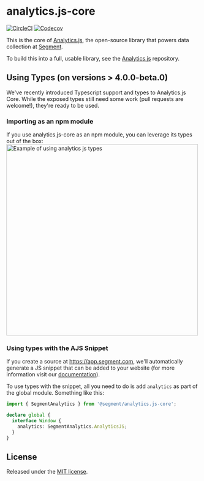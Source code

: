 # analytics.js-core

[![CircleCI](https://circleci.com/gh/segmentio/analytics.js-core.svg?style=shield)](https://circleci.com/gh/segmentio/analytics.js-core)
[![Codecov](https://img.shields.io/codecov/c/github/segmentio/analytics.js-core/master.svg)](https://codecov.io/gh/segmentio/analytics.js-core)

This is the core of [Analytics.js][], the open-source library that powers data collection at [Segment](https://segment.com).

To build this into a full, usable library, see the [Analytics.js](https://github.com/segmentio/analytics.js) repository.

## Using Types (on versions > 4.0.0-beta.0)

We've recently introduced Typescript support and types to Analytics.js Core. While the exposed types still need some work
(pull requests are welcome!), they're ready to be used.

### Importing as an npm module

If you use analytics.js-core as an npm module, you can leverage its types out of the box:
<img src="![types](https://user-images.githubusercontent.com/484013/88733944-bbcf3680-d0ec-11ea-904c-a63b68f4975e.gif)" alt="Example of using analytics js types" width="500px">

### Using types with the AJS Snippet

If you create a source at https://app.segment.com, we'll automatically generate a JS snippet that can be added to your website (for more information visit our [documentation](https://segment.com/docs/getting-started/02-simple-install/#installing-segment)).

To use types with the snippet, all you need to do is add `analytics` as part of the global module.
Something like this:

```typescript
import { SegmentAnalytics } from '@segment/analytics.js-core';

declare global {
  interface Window {
    analytics: SegmentAnalytics.AnalyticsJS;
  }
}
```

## License

Released under the [MIT license](LICENSE).

[analytics.js]: https://segment.com/docs/libraries/analytics.js/
